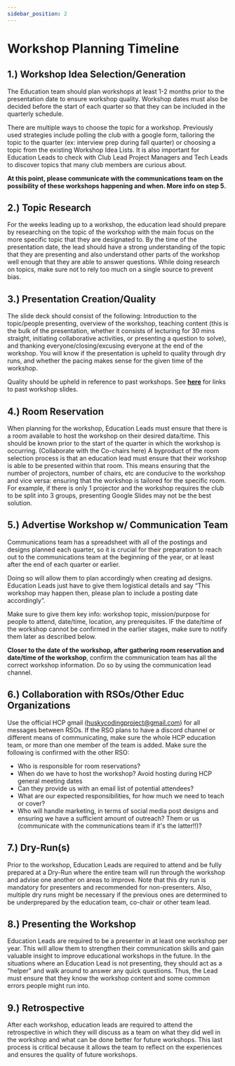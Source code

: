 ```yaml
---
sidebar_position: 2
---
```


# Workshop Planning Timeline

## 1.) Workshop Idea Selection/Generation
The Education team should plan workshops at least 1-2 months prior to the presentation date to ensure workshop quality. Workshop dates must also be decided before the start of each quarter so that they can be included in the quarterly schedule.

There are multiple ways to choose the topic for a workshop. Previously used strategies include polling the club with a google form, tailoring the topic to the quarter (ex: interview prep during fall quarter) or choosing a topic from the existing Workshop Idea Lists. It is also important for Education Leads to check with Club Lead Project Managers and Tech Leads to discover topics that many club members are curious about.

**At this point, please communicate with the communications team on the possibility of these workshops happening and when. More info on step 5.**

## 2.) Topic Research
For the weeks leading up to a workshop, the education lead should prepare by researching on the topic of the workshop with the main focus on the more specific topic that they are designated to. By the time of the presentation date, the lead should have a strong understanding of the topic that they are presenting and also understand other parts of the workshop well enough that they are able to answer questions. While doing research on topics, make sure not to rely too much on a single source to prevent bias.

## 3.) Presentation Creation/Quality
The slide deck should consist of the following: Introduction to the topic/people presenting, overview of the workshop, teaching content (this is the bulk of the presentation, whether it consists of lecturing for 30 mins straight, initiating collaborative activities, or presenting a question to solve), and thanking everyone/closing/excusing everyone at the end of the workshop. You will know if the presentation is upheld to quality through dry runs, and whether the pacing makes sense for the given time of the workshop.

Quality should be upheld in reference to past workshops. See **[here](https://docs.google.com/document/d/1sh4WHWyFSS965sE8zsfuzhTulAI5uBAeZV2Fv1w6xjk/edit#heading=h.pf8x5wod49bo)** for links to past workshop slides.


## 4.) Room Reservation
When planning for the workshop, Education Leads must ensure that there is a room available to host the workshop on their desired data/time. This should be known prior to the start of the quarter in which the workshop is occurring. (Collaborate with the Co-chairs here) A byproduct of the room selection process is that an education lead must ensure that their workshop is able to be presented within that room. This means ensuring that the number of projectors, number of chairs, etc are conducive to the workshop and vice versa: ensuring that the workshop is tailored for the specific room. For example, if there is only 1 projector and the workshop requires the club to be split into 3 groups, presenting Google Slides may not be the best solution.

## 5.) Advertise Workshop w/ Communication Team
Communications team has a spreadsheet with all of the postings and designs planned each quarter, so it is crucial for their preparation to reach out to the communications team at the beginning of the year, or at least after the end of each quarter or earlier.

Doing so will allow them to plan accordingly when creating ad designs. Education Leads just have to give them logistical details and say “This workshop may happen then, please plan to include a posting date accordingly”.

Make sure to give them key info: workshop topic, mission/purpose for people to attend, date/time, location, any prerequisites. IF the date/time of the workshop cannot be confirmed in the earlier stages, make sure to notify them later as described below.

**Closer to the date of the workshop, after gathering room reservation and date/time of the workshop**, confirm the communication team has all the correct workshop information. Do so by using the communication lead channel.

## 6.) Collaboration with RSOs/Other Educ Organizations
Use the official HCP gmail (huskycodingproject@gmail.com) for all messages between RSOs. If the RSO plans to have a discord channel or different means of communicating, make sure the whole HCP education team, or more than one member of the team is added. Make sure the following is confirmed with the other RSO:

- Who is responsible for room reservations?
- When do we have to host the workshop? Avoid hosting during HCP general meeting dates
- Can they provide us with an email list of potential attendees?
- What are our expected responsibilities, for how much we need to teach or cover?
- Who will handle marketing, in terms of social media post designs and ensuring we have a sufficient amount of outreach? Them or us (communicate with the communications team if it's the latter!!)?

## 7.) Dry-Run(s)
Prior to the workshop, Education Leads are required to attend and be fully prepared at a Dry-Run where the entire team will run through the workshop and advise one another on areas to improve. Note that this dry run is mandatory for presenters and recommended for non-presenters. Also, multiple dry runs might be necessary if the previous ones are determined to be underprepared by the education team, co-chair or other team lead.

## 8.) Presenting the Workshop
Education Leads are required to be a presenter in at least one workshop per year. This will allow them to strengthen their communication skills and gain valuable insight to improve educational workshops in the future. In the situations where an Education Lead is not presenting, they should act as a "helper" and walk around to answer any quick questions. Thus, the Lead must ensure that they know the workshop content and some common errors people might run into.

## 9.) Retrospective
After each workshop, education leads are required to attend the retrospective in which they will discuss as a team on what they did well in the workshop and what can be done better for future workshops. This last process is critical because it allows the team to reflect on the experiences and ensures the quality of future workshops.
